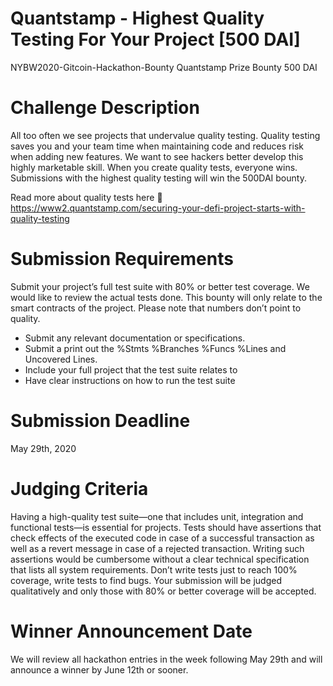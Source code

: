 # Quantstamp - Highest Quality Testing For Your Project [500 DAI]
NYBW2020-Gitcoin-Hackathon-Bounty
Quantstamp Prize Bounty
500 DAI

# Challenge Description
All too often we see projects that undervalue quality testing. Quality testing saves you and your team time when maintaining code and reduces risk when adding new features. We want to see hackers better develop this highly marketable skill. When you create quality tests, everyone wins. Submissions with the highest quality testing will win the 500DAI bounty.

Read more about quality tests here 🐞 https://www2.quantstamp.com/securing-your-defi-project-starts-with-quality-testing 

# Submission Requirements
Submit your project’s full test suite with 80% or better test coverage. 
We would like to review the actual tests done. This bounty will only relate to the smart contracts of the project. Please note that numbers don’t point to quality.

- Submit any relevant documentation or specifications. 
- Submit a print out the %Stmts %Branches %Funcs %Lines and Uncovered Lines. 
- Include your full project that the test suite relates to
- Have clear instructions on how to run the test suite

# Submission Deadline
May 29th, 2020

# Judging Criteria
Having a high-quality test suite—one that includes unit, integration and functional tests—is essential for projects. Tests should have assertions that check effects of the executed code in case of a successful transaction as well as a revert message in case of a rejected transaction. Writing such assertions would be cumbersome without a clear technical specification that lists all system requirements. Don’t write tests just to reach 100% coverage, write tests to find bugs. Your submission will be judged qualitatively and only those with 80% or better coverage will be accepted. 

# Winner Announcement Date
We will review all hackathon entries in the week following May 29th and will announce a winner by June 12th or sooner.

